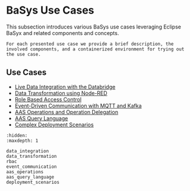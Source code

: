 # BaSys Use Cases

This subsection introduces various BaSys use cases leveraging Eclipse BaSyx and related components and concepts.

```{hint}
For each presented use case we provide a brief description, the involved components, and a containerized environment for trying out the use case.
```

## Use Cases

* [Live Data Integration with the Databridge](./data_integration.md)
* [Data Transformation using Node-RED](./data_transformation.md)
* [Role Based Access Control](./rbac.md)
* [Event-Driven Communication with MQTT and Kafka](./event_communication.md)
* [AAS Operations and Operation Delegation](./aas_operations.md)
* [AAS Query Language](./aas_query_language.md)
* [Complex Deployment Scenarios](./deployment_scenarios.md)

```{toctree}
:hidden:
:maxdepth: 1

data_integration
data_transformation
rbac
event_communication
aas_operations
aas_query_language
deployment_scenarios
```
